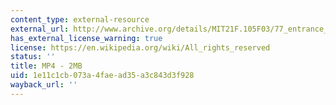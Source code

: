 ```yaml
---
content_type: external-resource
external_url: http://www.archive.org/details/MIT21F.105F03/77_entrance_exam-220k.mp4
has_external_license_warning: true
license: https://en.wikipedia.org/wiki/All_rights_reserved
status: ''
title: MP4 - 2MB
uid: 1e11c1cb-073a-4fae-ad35-a3c843d3f928
wayback_url: ''
---
```

